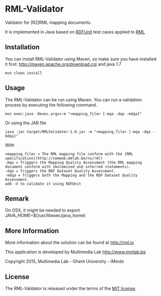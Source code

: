 RML-Validator
=============

Validator for [R2]RML mapping documents. 

It is implemented in Java based on [RDFUnit](https://github.com/AKSW/RDFUnit) test cases applied to [RML](http://rml.io/)

Installation
------------
You can install RML-Validator using Maven, so make sure you have installed it first: http://maven.apache.org/download.cgi and java 1.7

    mvn clean install

Usage
-----
The RML-Validator can be run using Maven. You can run a validation process by executing the following command.
    
    mvn exec:java -Dexec.args=-m "<mapping_file> [-mqa -dqa -mdqa]"

Or using the JAR file

    java -jar target/RMLValidator-1.0.jar -m "<mapping_file> [-mqa -dqa -mdqa]"

With 
    
    <mapping_file> = The RML mapping file conform with the [RML specification](http://semweb.mmlab.be/ns/rml)
    -mqa = Triggers the Mapping Quality Assessment (the RML mapping document conform with skolemized and inferred statements).
    -dqa = Triggers the RDF Dataset Quality Assessment.
    -mdqa = Triggers both the Mapping and the RDF Dataset Quality Assessment.
    add -V to validate it using RDFUnit	
        
Remark
-----

On OSX, it might be needed to export JAVA_HOME=$(/usr/libexec/java_home)

More Information
----------------

More information about the solution can be found at http://rml.io

This application is developed by Multimedia Lab http://www.mmlab.be

Copyright 2015, Multimedia Lab - Ghent University - iMinds

License
-------

The RML-Validator is released under the terms of the [MIT license](http://opensource.org/licenses/mit-license.html).
